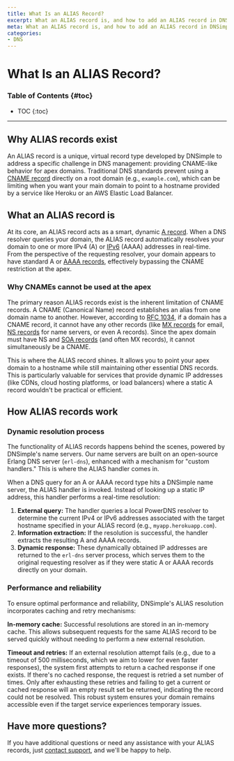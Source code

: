 ```yaml
---
title: What Is an ALIAS Record?
excerpt: What an ALIAS record is, and how to add an ALIAS record in DNSimple.
meta: What an ALIAS record is, and how to add an ALIAS record in DNSimple. Discover how to easily add to enhance your domain's DNS management and improve website performance.
categories:
- DNS
---
```


# What Is an ALIAS Record?

### Table of Contents {#toc}

* TOC
{:toc}

---
## Why ALIAS records exist
An ALIAS record is a unique, virtual record type developed by DNSimple to address a specific challenge in DNS management: providing CNAME-like behavior for apex domains. Traditional DNS standards prevent using a [CNAME record](/articles/cname-record/) directly on a root domain (e.g., `example.com`), which can be limiting when you want your main domain to point to a hostname provided by a service like Heroku or an AWS Elastic Load Balancer.

## What an ALIAS record is
At its core, an ALIAS record acts as a smart, dynamic [A record](/articles/a-record/). When a DNS resolver queries your domain, the ALIAS record automatically resolves your domain to one or more IPv4 (A) or [IPv6](/articles/ipv6-support/) (AAAA) addresses in real-time. From the perspective of the requesting resolver, your domain appears to have standard A or [AAAA records](/articles/aaaa-record/), effectively bypassing the CNAME restriction at the apex.

### Why CNAMEs cannot be used at the apex
The primary reason ALIAS records exist is the inherent limitation of CNAME records. A CNAME (Canonical Name) record establishes an alias from one domain name to another. However, according to [RFC 1034](https://datatracker.ietf.org/doc/html/rfc1034#section-3.6.2), if a domain has a CNAME record, it cannot have any other records (like [MX records](/articles/mx-record/) for email, [NS records](/articles/ns-record/) for name servers, or even A records). Since the apex domain must have NS and [SOA records](/articles/soa-record/) (and often MX records), it cannot simultaneously be a CNAME.

This is where the ALIAS record shines. It allows you to point your apex domain to a hostname while still maintaining other essential DNS records. This is particularly valuable for services that provide dynamic IP addresses (like CDNs, cloud hosting platforms, or load balancers) where a static A record wouldn't be practical or efficient.

## How ALIAS records work

### Dynamic resolution process
The functionality of ALIAS records happens behind the scenes, powered by DNSimple's name servers. Our name servers are built on an open-source Erlang DNS server (`erl-dns`), enhanced with a mechanism for "custom handlers." This is where the ALIAS handler comes in.

When a DNS query for an A or AAAA record type hits a DNSimple name server, the ALIAS handler is invoked. Instead of looking up a static IP address, this handler performs a real-time resolution:

1. **External query:** The handler queries a local PowerDNS resolver to determine the current IPv4 or IPv6 addresses associated with the target hostname specified in your ALIAS record (e.g., `myapp.herokuapp.com`).
1. **Information extraction:** If the resolution is successful, the handler extracts the resulting A and AAAA records.
1. **Dynamic response:** These dynamically obtained IP addresses are returned to the `erl-dns` server process, which serves them to the original requesting resolver as if they were static A or AAAA records directly on your domain.

### Performance and reliability
To ensure optimal performance and reliability, DNSimple's ALIAS resolution incorporates caching and retry mechanisms:

**In-memory cache:** Successful resolutions are stored in an in-memory cache. This allows subsequent requests for the same ALIAS record to be served quickly without needing to perform a new external resolution.

**Timeout and retries:** If an external resolution attempt fails (e.g., due to a timeout of 500 milliseconds, which we aim to lower for even faster responses), the system first attempts to return a cached response if one exists. If there's no cached response, the request is retried a set number of times. Only after exhausting these retries and failing to get a current or cached response will an empty result set be returned, indicating the record could not be resolved. This robust system ensures your domain remains accessible even if the target service experiences temporary issues.

## Have more questions?
If you have additional questions or need any assistance with your ALIAS records, just [contact support](https://dnsimple.com/feedback), and we'll be happy to help.
